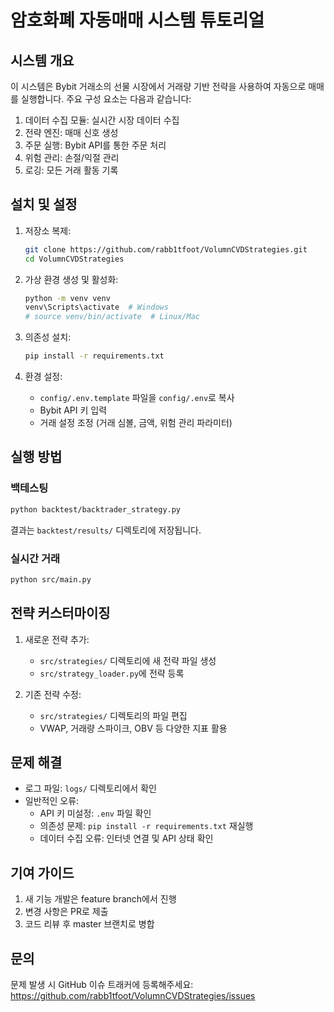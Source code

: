# 암호화폐 자동매매 시스템 튜토리얼

## 시스템 개요
이 시스템은 Bybit 거래소의 선물 시장에서 거래량 기반 전략을 사용하여 자동으로 매매를 실행합니다. 주요 구성 요소는 다음과 같습니다:
1. 데이터 수집 모듈: 실시간 시장 데이터 수집
2. 전략 엔진: 매매 신호 생성
3. 주문 실행: Bybit API를 통한 주문 처리
4. 위험 관리: 손절/익절 관리
5. 로깅: 모든 거래 활동 기록

## 설치 및 설정
1. 저장소 복제:
   ```bash
   git clone https://github.com/rabb1tfoot/VolumnCVDStrategies.git
   cd VolumnCVDStrategies
   ```

2. 가상 환경 생성 및 활성화:
   ```bash
   python -m venv venv
   venv\Scripts\activate  # Windows
   # source venv/bin/activate  # Linux/Mac
   ```

3. 의존성 설치:
   ```bash
   pip install -r requirements.txt
   ```

4. 환경 설정:
   - `config/.env.template` 파일을 `config/.env`로 복사
   - Bybit API 키 입력
   - 거래 설정 조정 (거래 심볼, 금액, 위험 관리 파라미터)

## 실행 방법
### 백테스팅
```bash
python backtest/backtrader_strategy.py
```
결과는 `backtest/results/` 디렉토리에 저장됩니다.

### 실시간 거래
```bash
python src/main.py
```

## 전략 커스터마이징
1. 새로운 전략 추가:
   - `src/strategies/` 디렉토리에 새 전략 파일 생성
   - `src/strategy_loader.py`에 전략 등록

2. 기존 전략 수정:
   - `src/strategies/` 디렉토리의 파일 편집
   - VWAP, 거래량 스파이크, OBV 등 다양한 지표 활용

## 문제 해결
- 로그 파일: `logs/` 디렉토리에서 확인
- 일반적인 오류:
  - API 키 미설정: `.env` 파일 확인
  - 의존성 문제: `pip install -r requirements.txt` 재실행
  - 데이터 수집 오류: 인터넷 연결 및 API 상태 확인

## 기여 가이드
1. 새 기능 개발은 feature branch에서 진행
2. 변경 사항은 PR로 제출
3. 코드 리뷰 후 master 브랜치로 병합

## 문의
문제 발생 시 GitHub 이슈 트래커에 등록해주세요:  
https://github.com/rabb1tfoot/VolumnCVDStrategies/issues